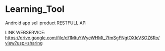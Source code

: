 # Learning_Tool
Android app sell product RESTFULL API

LINK WEBSERVICE:
https://drive.google.com/file/d/1MtuYWyeWHMt_7fmSgFNgtOXIeVSOZ6Ro/view?usp=sharing
